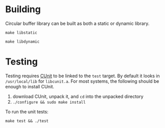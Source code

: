 # Building

Circular buffer library can be built as both a static or dynamic library.

    make libstatic

    make libdynamic

# Testing

Testing requires [CUnit][0] to be linked to the `test` target. By default it looks in `/usr/local/lib` for `libcunit.a`. For most systems, the following should be enough to install CUnit.

1. download CUnit, unpack it, and `cd` into the unpacked directory
1. `./configure && sudo make install`

To run the unit tests:

    make test && ./test

[0]: http://cunit.sourceforge.net/

